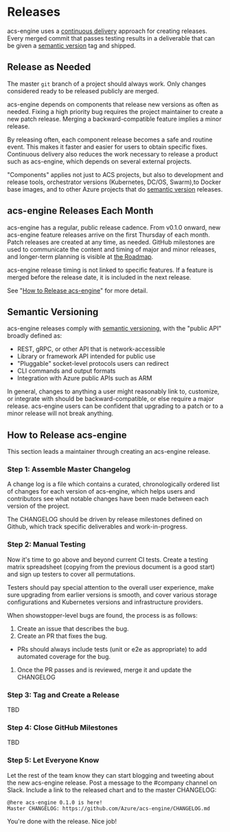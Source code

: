 # Releases

acs-engine uses a [continuous delivery][] approach for creating releases. Every merged commit that passes
testing results in a deliverable that can be given a [semantic version][] tag and shipped.

## Release as Needed

The master `git` branch of a project should always work. Only changes considered ready to be
released publicly are merged.

acs-engine depends on components that release new versions as often as needed. Fixing
a high priority bug requires the project maintainer to create a new patch release.
Merging a backward-compatible feature implies a minor release.

By releasing often, each component release becomes a safe and routine event. This makes it faster
and easier for users to obtain specific fixes. Continuous delivery also reduces the work
necessary to release a product such as acs-engine, which depends on several external projects.

"Components" applies not just to ACS projects, but also to development and release
tools, orchestrator versions (Kubernetes, DC/OS, Swarm),to Docker base images, and to other Azure
projects that do [semantic version][] releases.

## acs-engine Releases Each Month

acs-engine has a regular, public release cadence. From v0.1.0 onward, new acs-engine feature
releases arrive on the first Thursday of each month. Patch releases are created at any time,
as needed. GitHub milestones are used to communicate the content and timing of major and minor
releases, and longer-term planning is visible at [the Roadmap](roadmap.md).

acs-engine release timing is not linked to specific features. If a feature is merged before the
release date, it is included in the next release.

See "[How to Release acs-engine](#how-to-release-acs-engine)" for more detail.

## Semantic Versioning

acs-engine releases comply with [semantic versioning][semantic version], with the "public API" broadly
defined as:

- REST, gRPC, or other API that is network-accessible
- Library or framework API intended for public use
- "Pluggable" socket-level protocols users can redirect
- CLI commands and output formats
- Integration with Azure public APIs such as ARM

In general, changes to anything a user might reasonably link to, customize, or integrate with should
be backward-compatible, or else require a major release. acs-engine users can be confident that upgrading
to a patch or to a minor release will not break anything.

## How to Release acs-engine

This section leads a maintainer through creating an acs-engine release.

### Step 1: Assemble Master Changelog
A change log is a file which contains a curated, chronologically ordered list of changes
for each version of acs-engine, which helps users and contributors see what notable changes
have been made between each version of the project.

The CHANGELOG should be driven by release milestones defined on Github, which track specific deliverables and
work-in-progress.

### Step 2: Manual Testing

Now it's time to go above and beyond current CI tests. Create a testing matrix spreadsheet (copying
from the previous document is a good start) and sign up testers to cover all permutations.

Testers should pay special attention to the overall user experience, make sure upgrading from
earlier versions is smooth, and cover various storage configurations and Kubernetes versions and
infrastructure providers.

When showstopper-level bugs are found, the process is as follows:

1. Create an issue that describes the bug.
1. Create an PR that fixes the bug.
  - PRs should always include tests (unit or e2e as appropriate) to add
 automated coverage for the bug.
1. Once the PR passes and is reviewed, merge it and update the CHANGELOG


### Step 3: Tag and Create a Release

TBD


### Step 4: Close GitHub Milestones

TBD

### Step 5: Let Everyone Know

Let the rest of the team know they can start blogging and tweeting about the new acs-engine release.
Post a message to the #company channel on Slack. Include a link to the released chart and to the
master CHANGELOG:

```
@here acs-engine 0.1.0 is here!
Master CHANGELOG: https://github.com/Azure/acs-engine/CHANGELOG.md
```

You're done with the release. Nice job!

[continuous delivery]: https://en.wikipedia.org/wiki/Continuous_delivery
[semantic version]: http://semver.org
